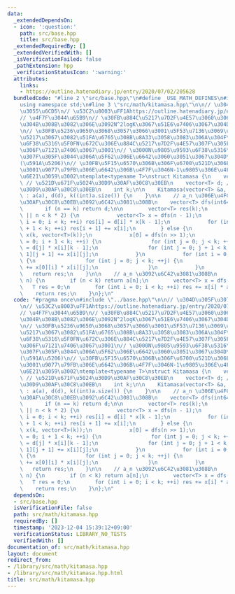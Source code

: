 ```yaml
---
data:
  _extendedDependsOn:
  - icon: ':question:'
    path: src/base.hpp
    title: src/base.hpp
  _extendedRequiredBy: []
  _extendedVerifiedWith: []
  _isVerificationFailed: false
  _pathExtension: hpp
  _verificationStatusIcon: ':warning:'
  attributes:
    links:
    - https://outline.hatenadiary.jp/entry/2020/07/02/205628
  bundledCode: "#line 2 \"src/base.hpp\"\n#define _USE_MATH_DEFINES\n#include <bits/stdc++.h>\n\
    using namespace std;\n#line 3 \"src/math/kitamasa.hpp\"\n\n// \u304D\u305F\u307E\
    \u3055\u6CD5\n// \u53C2\u8003\uFF1Ahttps://outline.hatenadiary.jp/entry/2020/07/02/205628\n\
    // \u4F7F\u3044\u65B9\n// \u30FB\u884C\u5217\u7D2F\u4E57\u3060\u3068N^3logK\u304B\
    \u304B\u308B\u3082\u306E\u3092N^2logK\u3067\u51E6\u7406\u3067\u304D\u308B\u3002\
    \n// \u30FB\u5236\u9650\u3068\u3057\u3066\u3001\u5F53\u7136\u3069\u3093\u306A\u884C\
    \u5217\u3067\u3082\u51FA\u6765\u308B\u8A33\u3058\u3083\u306A\u304F\u3066\u3001\
    \u6F38\u5316\u5F0FN\u672C\u306E\u884C\u5217\u7D2F\u4E57\u307F\u305F\u3044\u306E\
    \u306F\u7121\u7406\u3067\u3001\n// \u3000N\u9805\u9593\u6F38\u5316\u5F0F1\u672C\
    \u307F\u305F\u3044\u306A\u5F62\u306E\u6642\u3060\u3051\u3067\u304D\u308B\u3002\
    (\u591A\u5206)\n// \u30FB\u5F15\u6570\u306B\u306F\u6700\u521D\u306EN-1\u9805\u3068\
    \u3001\u9077\u79FB\u306E\u6642\u306B\u4F7F\u3046N-1\u9805\u306E\u4FC2\u6570\u3092\
    \u6E21\u3059\u3002\ntemplate<typename T>\nstruct Kitamasa {\n    vector<T> a;\
    \ // \u521D\u671F\u5024\u30D9\u30AF\u30C8\u30EB\n    vector<T> d; // \u4FC2\u6570\
    \u30D9\u30AF\u30C8\u30EB\n    int k;\n\n    Kitamasa(vector<T> &a, vector<T> &d)\
    \ : a(a), d(d), k((int)a.size()) {\n    }\n\n    // a_n \u306E\u4FC2\u6570\u30D9\
    \u30AF\u30C8\u30EB\u3092\u6C42\u3081\u308B\n    vector<T> dfs(int64_t n) {\n \
    \       if (n == k) return d;\n\n        vector<T> res(k);\n        if (n & 1\
    \ || n < k * 2) {\n            vector<T> x = dfs(n - 1);\n            for (int\
    \ i = 0; i < k; ++i) res[i] = d[i] * x[k - 1];\n            for (int i = 0; i\
    \ + 1 < k; ++i) res[i + 1] += x[i];\n        } else {\n            vector<vector<T>>\
    \ x(k, vector<T>(k));\n            x[0] = dfs(n >> 1);\n            for (int i\
    \ = 0; i + 1 < k; ++i) {\n                for (int j = 0; j < k; ++j) x[i + 1][j]\
    \ = d[j] * x[i][k - 1];\n                for (int j = 0; j + 1 < k; ++j) x[i +\
    \ 1][j + 1] += x[i][j];\n            }\n            for (int i = 0; i < k; ++i)\
    \ {\n                for (int j = 0; j < k; ++j) {\n                    res[j]\
    \ += x[0][i] * x[i][j];\n                }\n            }\n        }\n\n     \
    \   return res;\n    }\n\n    // a_n \u3092\u6C42\u3081\u308B\n    T calc(int64_t\
    \ n) {\n        if (n < k) return a[n];\n        vector<T> x = dfs(n);\n     \
    \   T res = 0;\n        for (int i = 0; i < k; ++i) res += x[i] * a[i];\n    \
    \    return res;\n    }\n};\n"
  code: "#pragma once\n#include \"../base.hpp\"\n\n// \u304D\u305F\u307E\u3055\u6CD5\
    \n// \u53C2\u8003\uFF1Ahttps://outline.hatenadiary.jp/entry/2020/07/02/205628\n\
    // \u4F7F\u3044\u65B9\n// \u30FB\u884C\u5217\u7D2F\u4E57\u3060\u3068N^3logK\u304B\
    \u304B\u308B\u3082\u306E\u3092N^2logK\u3067\u51E6\u7406\u3067\u304D\u308B\u3002\
    \n// \u30FB\u5236\u9650\u3068\u3057\u3066\u3001\u5F53\u7136\u3069\u3093\u306A\u884C\
    \u5217\u3067\u3082\u51FA\u6765\u308B\u8A33\u3058\u3083\u306A\u304F\u3066\u3001\
    \u6F38\u5316\u5F0FN\u672C\u306E\u884C\u5217\u7D2F\u4E57\u307F\u305F\u3044\u306E\
    \u306F\u7121\u7406\u3067\u3001\n// \u3000N\u9805\u9593\u6F38\u5316\u5F0F1\u672C\
    \u307F\u305F\u3044\u306A\u5F62\u306E\u6642\u3060\u3051\u3067\u304D\u308B\u3002\
    (\u591A\u5206)\n// \u30FB\u5F15\u6570\u306B\u306F\u6700\u521D\u306EN-1\u9805\u3068\
    \u3001\u9077\u79FB\u306E\u6642\u306B\u4F7F\u3046N-1\u9805\u306E\u4FC2\u6570\u3092\
    \u6E21\u3059\u3002\ntemplate<typename T>\nstruct Kitamasa {\n    vector<T> a;\
    \ // \u521D\u671F\u5024\u30D9\u30AF\u30C8\u30EB\n    vector<T> d; // \u4FC2\u6570\
    \u30D9\u30AF\u30C8\u30EB\n    int k;\n\n    Kitamasa(vector<T> &a, vector<T> &d)\
    \ : a(a), d(d), k((int)a.size()) {\n    }\n\n    // a_n \u306E\u4FC2\u6570\u30D9\
    \u30AF\u30C8\u30EB\u3092\u6C42\u3081\u308B\n    vector<T> dfs(int64_t n) {\n \
    \       if (n == k) return d;\n\n        vector<T> res(k);\n        if (n & 1\
    \ || n < k * 2) {\n            vector<T> x = dfs(n - 1);\n            for (int\
    \ i = 0; i < k; ++i) res[i] = d[i] * x[k - 1];\n            for (int i = 0; i\
    \ + 1 < k; ++i) res[i + 1] += x[i];\n        } else {\n            vector<vector<T>>\
    \ x(k, vector<T>(k));\n            x[0] = dfs(n >> 1);\n            for (int i\
    \ = 0; i + 1 < k; ++i) {\n                for (int j = 0; j < k; ++j) x[i + 1][j]\
    \ = d[j] * x[i][k - 1];\n                for (int j = 0; j + 1 < k; ++j) x[i +\
    \ 1][j + 1] += x[i][j];\n            }\n            for (int i = 0; i < k; ++i)\
    \ {\n                for (int j = 0; j < k; ++j) {\n                    res[j]\
    \ += x[0][i] * x[i][j];\n                }\n            }\n        }\n\n     \
    \   return res;\n    }\n\n    // a_n \u3092\u6C42\u3081\u308B\n    T calc(int64_t\
    \ n) {\n        if (n < k) return a[n];\n        vector<T> x = dfs(n);\n     \
    \   T res = 0;\n        for (int i = 0; i < k; ++i) res += x[i] * a[i];\n    \
    \    return res;\n    }\n};\n"
  dependsOn:
  - src/base.hpp
  isVerificationFile: false
  path: src/math/kitamasa.hpp
  requiredBy: []
  timestamp: '2023-12-04 15:39:12+09:00'
  verificationStatus: LIBRARY_NO_TESTS
  verifiedWith: []
documentation_of: src/math/kitamasa.hpp
layout: document
redirect_from:
- /library/src/math/kitamasa.hpp
- /library/src/math/kitamasa.hpp.html
title: src/math/kitamasa.hpp
---
```

